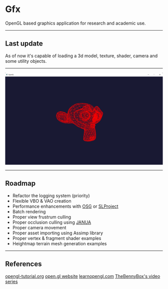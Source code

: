 # Gfx
 OpenGL based graphics application for research and academic use.
 ***
 ## Last update
 As of now it's capable of loading a 3d model, texture, shader, camera and some utility objects.
 ***
![last update](https://raw.githubusercontent.com/doYourCode/Gfx/main/doc/img/update_19_09_2022.png)
***
## Roadmap
* Refactor the logging system (priority)
* Flexible VBO & VAO creation
* Performance enhancements with [OSG](https://www.openscenegraph.com/index.php/about/features) or [SLProject](https://github.com/cpvrlab/SLProject)
* Batch rendering
* Proper view frustrum culling
* Proper occlusion culling using [JANUA](https://github.com/gigc/Janua)
* Proper camera movement
* Proper asset importing using Assimp library
* Proper vertex & fragment shader examples
* Heightmap terrain mesh generation examples
***
## References
[opengl-tutorial.org](http://www.opengl-tutorial.org/)
[open.gl website](https://open.gl/)
[learnopengl.com](https://learnopengl.com/)
[TheBennyBox's video series](https://youtube.com/playlist?list=PLEETnX-uPtBXT9T-hD0Bj31DSnwio-ywh)
